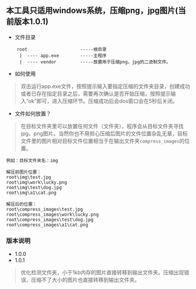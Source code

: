 ## 本工具只适用windows系统，压缩png，jpg图片(当前版本1.0.1)

* 文件目录
```
    root                    -----根目录
     |  ---- app.exe        -----主程序
     |  ---- vendor         -----放置用于压缩png，jpg的二进制文件。  
```

* 如何使用

>双击运行app.exe文件，按照提示输入要指定压缩的文件夹目录，创建成功或者已存在指定目录之后，需要再次确认是否开始压缩，按照提示输入“ok”即可，进入压缩环节。压缩成功后会dos窗口会在5秒后关闭。

* 文件如何放置？

>在目标文件夹里可以放置任何文件（文件夹），程序会从目标文件夹寻找jpg，png图片。当然你也不用担心压缩后图片的文件位置杂乱无章，目标文件里的图片相对目标文件位置相当于在输出文件夹`compress_images`的位置。
```
例如：目标文件夹名：img

解压前图片位置： 
root\img\test.jpg
root\img\work\lucky.png
root\img\test\dog.jpg
root\img\a1\cat.png

解压后的位置：
root\compress_images\test.jpg
root\compress_images\work\lucky.png
root\compress_images\test\dog.jpg
root\compress_images\a1\cat.png
```

### 版本说明
* 1.0.0 
* 1.0.1
> 优化检测文件夹，小于1kb内存的图片直接转移到输出文件夹。压缩出现错误，压缩不了大小的图片也直接转移到输出文件夹。